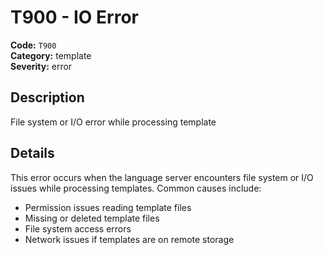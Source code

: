 # T900 - IO Error

<!-- This file is automatically generated from diagnostics.toml -->
<!-- Do not edit manually. To update this rule, edit the TOML file instead. -->

**Code:** `T900`  
**Category:** template  
**Severity:** error  

## Description

File system or I/O error while processing template

## Details

This error occurs when the language server encounters file system or I/O issues
while processing templates. Common causes include:
- Permission issues reading template files
- Missing or deleted template files
- File system access errors
- Network issues if templates are on remote storage
